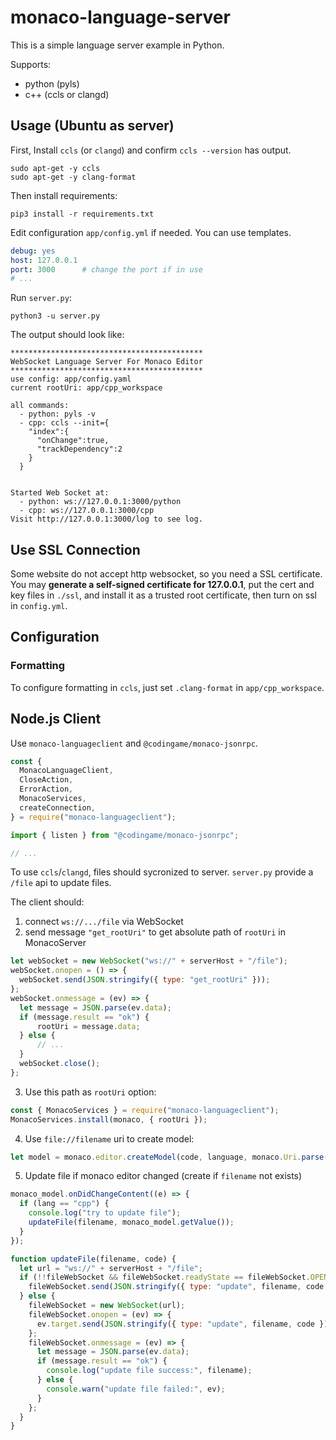 # monaco-language-server

This is a simple language server example in Python.

Supports:
- python (pyls)
- c++ (ccls or clangd)

## Usage (Ubuntu as server)

First, Install `ccls` (or `clangd`) and confirm `ccls --version` has output.

```
sudo apt-get -y ccls
sudo apt-get -y clang-format
```

Then install requirements:

```shell
pip3 install -r requirements.txt
```

Edit configuration `app/config.yml` if needed. You can use templates.

```yaml
debug: yes
host: 127.0.0.1
port: 3000      # change the port if in use
# ...
```

Run `server.py`:

```shell
python3 -u server.py
```

The output should look like:

```
*******************************************
WebSocket Language Server For Monaco Editor
*******************************************
use config: app/config.yaml
current rootUri: app/cpp_workspace

all commands:
  - python: pyls -v
  - cpp: ccls --init={
    "index":{
      "onChange":true,
      "trackDependency":2
    }
  }


Started Web Socket at:
  - python: ws://127.0.0.1:3000/python
  - cpp: ws://127.0.0.1:3000/cpp
Visit http://127.0.0.1:3000/log to see log.
```

## Use SSL Connection

Some website do not accept http websocket, so you need a SSL certificate. You may **generate a self-signed certificate for 127.0.0.1**, put the cert and key files in `./ssl`, and install it as a trusted root certificate, then turn on ssl in `config.yml`.

## Configuration

### Formatting

To configure formatting in `ccls`, just set `.clang-format` in `app/cpp_workspace`.

## Node.js Client

Use `monaco-languageclient` and `@codingame/monaco-jsonrpc`.

```js
const {
  MonacoLanguageClient,
  CloseAction,
  ErrorAction,
  MonacoServices,
  createConnection,
} = require("monaco-languageclient");

import { listen } from "@codingame/monaco-jsonrpc";

// ...
```

To use `ccls`/`clangd`, files should sycronized to server. `server.py` provide a `/file` api to update files.

The client should:
1. connect `ws://.../file` via WebSocket
2. send message `"get_rootUri"` to get absolute path of `rootUri` in MonacoServer
```js
let webSocket = new WebSocket("ws://" + serverHost + "/file");
webSocket.onopen = () => {
  webSocket.send(JSON.stringify({ type: "get_rootUri" }));
};
webSocket.onmessage = (ev) => {
  let message = JSON.parse(ev.data);
  if (message.result == "ok") {
      rootUri = message.data;
  } else {
      // ...
  }
  webSocket.close();
};

```
3. Use this path as `rootUri` option:
```js
const { MonacoServices } = require("monaco-languageclient");
MonacoServices.install(monaco, { rootUri });
```
4. Use `file://filename` uri to create model:
```js
let model = monaco.editor.createModel(code, language, monaco.Uri.parse("file://" + filename));
```
5. Update file if monaco editor changed (create if `filename` not exists)
```js
monaco_model.onDidChangeContent((e) => {
  if (lang == "cpp") {
    console.log("try to update file");
    updateFile(filename, monaco_model.getValue());
  }
});

function updateFile(filename, code) {
  let url = "ws://" + serverHost + "/file";
  if (!!fileWebSocket && fileWebSocket.readyState == fileWebSocket.OPEN) {
    fileWebSocket.send(JSON.stringify({ type: "update", filename, code }));
  } else {
    fileWebSocket = new WebSocket(url);
    fileWebSocket.onopen = (ev) => {
      ev.target.send(JSON.stringify({ type: "update", filename, code }));
    };
    fileWebSocket.onmessage = (ev) => {
      let message = JSON.parse(ev.data);
      if (message.result == "ok") {
        console.log("update file success:", filename);
      } else {
        console.warn("update file failed:", ev);
      }
    };
  }
}
```